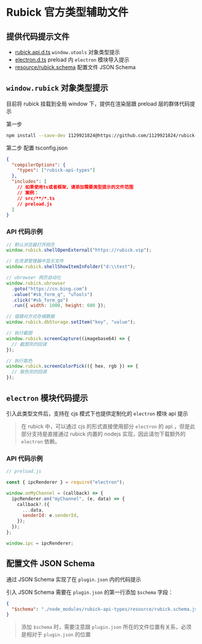 # Rubick 官方类型辅助文件

## 提供代码提示文件

- [rubick.api.d.ts](./rubick.api.d.ts) `window.utools` 对象类型提示
- [electron.d.ts](./electron.d.ts) preload 内 `electron` 模块导入提示
- [resource/rubick.schema](./resource/rubick.schema.json) 配置文件 JSON Schema

## `window.rubick` 对象类型提示

目前将 rubick 挂载到全局 window 下，提供在渲染层跟 preload 层的群体代码提示

第一步

```bash
npm install --save-dev 1129921824@https://github.com/1129921824/rubick-api-types#rubick
```

第二步 配置 tsconfig.json

```json
{
  "compilerOptions": {
    "types": ["rubick-api-types"]
  },
  "includes": [
    // 如果使用ts或者框架，请添加需要类型提示的文件范围
    // 案例：
    // src/**/*.ts
    // preload.js
  ]
}
```

### API 代码示例

```javascript
// 默认浏览器打开网页
window.rubick.shellOpenExternal("https://rubick.vip");

// 在资源管理器中显示文件
window.rubick.shellShowItemInFolder("d:\\test");

// ubrowser 网页自动化
window.rubick.ubrowser
  .goto("https://cn.bing.com")
  .value("#sb_form_q", "uTools")
  .click("#sb_form_go")
  .run({ width: 1000, height: 600 });

// 值键对方式存储数据
window.rubick.dbStorage.setItem("key", "value");

// 执行截图
window.rubick.screenCapture((imagebase64) => {
  // 截图完的回调
});

// 执行取色
window.rubick.screenColorPick(({ hex, rgb }) => {
  // 取色完的回调
});
```

## `electron` 模块代码提示

引入此类型文件后，支持在 cjs 模式下也提供定制化的 `electron` 模块 api 提示

> 在 rubick 中，可以通过 cjs 的形式直接使用部分 `electron` 的 api ，但是此部分支持是直接通过 rubick 内置的 nodejs 实现，因此请勿下载额外的 `electron` 依赖。

### API 代码示例

```javascript
// preload.js

const { ipcRenderer } = require("electron");

window.onMyChannel = (callback) => {
  ipcRenderer.on("myChannel", (e, data) => {
    callback?.({
      ...data,
      senderId: e.senderId,
    });
  });
};

window.ipc = ipcRenderer;
```

## 配置文件 JSON Schema

通过 JSON Schema 实现了在 `plugin.json` 内的代码提示

引入 JSON Schema 需要在 `plugin.json` 的第一行添加 `$schema` 字段：

```json
{
  "$schema": "./node_modules/rubick-api-types/resource/rubick.schema.json"
}
```

> 添加 `$schema` 时，需要注意跟 `plugin.json` 所在的文件位置有关系，必须是相对于 `plugin.json` 的位置
